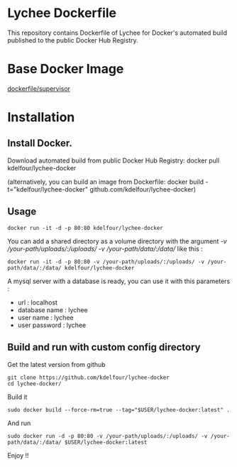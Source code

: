 Lychee Dockerfile
=============

This repository contains Dockerfile of Lychee for Docker's automated build published to the public Docker Hub Registry.

# Base Docker Image
[dockerfile/supervisor](https://registry.hub.docker.com/u/dockerfile/supervisor/)

# Installation

## Install Docker.

Download automated build from public Docker Hub Registry: docker pull kdelfour/lychee-docker

(alternatively, you can build an image from Dockerfile: docker build -t="kdelfour/lychee-docker" github.com/kdelfour/lychee-docker)

## Usage

    docker run -it -d -p 80:80 kdelfour/lychee-docker
    
You can add a shared directory as a volume directory with the argument *-v /your-path/uploads/:/uploads/ -v /your-path/data/:/data/* like this :

    docker run -it -d -p 80:80 -v /your-path/uploads/:/uploads/ -v /your-path/data/:/data/ kdelfour/lychee-docker

A mysql server with a database is ready, you can use it with this parameters : 

  - url : localhost
  - database name : lychee
  - user name : lychee
  - user password : lychee
    
## Build and run with custom config directory

Get the latest version from github

    git clone https://github.com/kdelfour/lychee-docker
    cd lychee-docker/

Build it

    sudo docker build --force-rm=true --tag="$USER/lychee-docker:latest" .
    
And run

    sudo docker run -d -p 80:80 -v /your-path/uploads/:/uploads/ -v /your-path/data/:/data/ $USER/lychee-docker:latest
    
Enjoy !!    